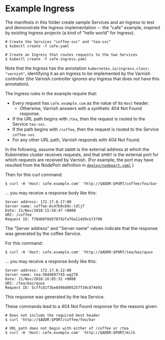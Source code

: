 # Example Ingress

The manifests in this folder create sample Services and an Ingress to
test and demonstrate the Ingress implementation -- the "cafe" example,
inspired by existing Ingress projects (a kind of "hello world" for
Ingress).

```
# Create the Services "coffee-svc" and "tea-svc"
$ kubectl create -f cafe.yaml

# Create an Ingress that routes requests to the two Services
$ kubectl create -f cafe-ingress.yaml
```

Note that the Ingress has the annotation
``kubernetes.io/ingress.class: "varnish"``, identifying it as an
Ingress to be implemented by the Varnish controller (the Varnish
controller ignores any Ingress that does not have this annotation).

The Ingress rules in the example require that:

* Every request has ``cafe.example.com`` as the value of its ``Host``
  header.
  * Otherwise, Varnish answers with a synthetic 404 Not Found
    response.
* If the URL path begins with ``/tea``, then the request is routed
  to the Service ``tea-svc``.
* If the path begins with ``/coffee``, then the request is routed
  to the Service ``coffee-svc``.
* For any other URL path, Varnish responds with 404 Not Found.

In the following, assume that ``$ADDR`` is the external address at
which the Kubernetes cluster receives requests, and that ``$PORT`` is
the external port for which requests are received by Varnish. (For example,
the port may have resulted from the NodePort definition in
[``deploy/nodeport.yaml``](/deploy/nodeport.yaml).)

Then for this curl command:

```
$ curl -H 'Host: cafe.example.com' 'http://$ADDR:$PORT/coffee/foo/bar
```

... you may receive a response body like this:

```
Server address: 172.17.0.17:80
Server name: coffee-6c47b9cb9c-ldljf
Date: 21/Nov/2018:15:58:47 +0000
URI: /coffee
Request ID: f78d60f0d578792fa76a114d9cb73798
```

The "Server address" and "Server name" values indicate that the
response was generated by the coffee Service.

For this command:

```
$ curl -H 'Host: cafe.example.com' 'http://$ADDR:$PORT/tea/baz/quux
```

... you may receive a response body like this:

```
Server address: 172.17.0.12:80
Server name: tea-58d4697745-wq278
Date: 21/Nov/2018:16:05:32 +0000
URI: /tea/baz/quux
Request ID: 5cffc81f3be0d98d005257f39c874693
```

This response was generated by the tea Service.

These commands lead to a 404 Not Found response for the reasons given:

```
# Does not include the required Host header
$ curl 'http://$ADDR:$PORT/coffee/foo/bar

# URL path does not begin with either of /coffee or /tea
$ curl -H 'Host: cafe.example.com' 'http://$ADDR:$PORT/milk
```
